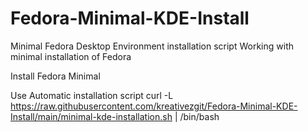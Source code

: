 # Fedora-Minimal-KDE-Install
Minimal Fedora Desktop Environment installation script
Working with minimal installation of Fedora

Install Fedora Minimal

Use Automatic installation script
curl -L https://raw.githubusercontent.com/kreativezgit/Fedora-Minimal-KDE-Install/main/minimal-kde-installation.sh | /bin/bash
